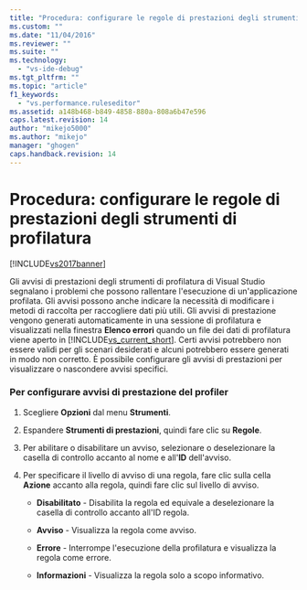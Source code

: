 ```yaml
---
title: "Procedura: configurare le regole di prestazioni degli strumenti di profilatura | Microsoft Docs"
ms.custom: ""
ms.date: "11/04/2016"
ms.reviewer: ""
ms.suite: ""
ms.technology: 
  - "vs-ide-debug"
ms.tgt_pltfrm: ""
ms.topic: "article"
f1_keywords: 
  - "vs.performance.ruleseditor"
ms.assetid: a148b468-b849-4858-880a-808a6b47e596
caps.latest.revision: 14
author: "mikejo5000"
ms.author: "mikejo"
manager: "ghogen"
caps.handback.revision: 14
---
```

# Procedura: configurare le regole di prestazioni degli strumenti di profilatura
[!INCLUDE[vs2017banner](../code-quality/includes/vs2017banner.md)]

Gli avvisi di prestazioni degli strumenti di profilatura di Visual Studio segnalano i problemi che possono rallentare l'esecuzione di un'applicazione profilata.  Gli avvisi possono anche indicare la necessità di modificare i metodi di raccolta per raccogliere dati più utili.  Gli avvisi di prestazione vengono generati automaticamente in una sessione di profilatura e visualizzati nella finestra **Elenco errori** quando un file dei dati di profilatura viene aperto in [!INCLUDE[vs_current_short](../code-quality/includes/vs_current_short_md.md)].  Certi avvisi potrebbero non essere validi per gli scenari desiderati e alcuni potrebbero essere generati in modo non corretto.  È possibile configurare gli avvisi di prestazioni per visualizzare o nascondere avvisi specifici.  
  
### Per configurare avvisi di prestazione del profiler  
  
1.  Scegliere **Opzioni** dal menu **Strumenti**.  
  
2.  Espandere **Strumenti di prestazioni**, quindi fare clic su **Regole**.  
  
3.  Per abilitare o disabilitare un avviso, selezionare o deselezionare la casella di controllo accanto al nome e all'**ID** dell'avviso.  
  
4.  Per specificare il livello di avviso di una regola, fare clic sulla cella **Azione** accanto alla regola, quindi fare clic sul livello di avviso.  
  
    -   **Disabilitato** \- Disabilita la regola ed equivale a deselezionare la casella di controllo accanto all'ID regola.  
  
    -   **Avviso** \- Visualizza la regola come avviso.  
  
    -   **Errore** \- Interrompe l'esecuzione della profilatura e visualizza la regola come errore.  
  
    -   **Informazioni** \- Visualizza la regola solo a scopo informativo.